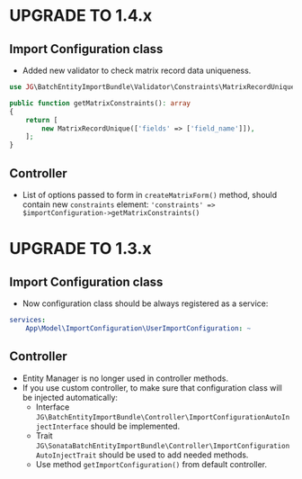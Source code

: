 UPGRADE TO 1.4.x
=======================

Import Configuration class
--------------
* Added new validator to check matrix record data uniqueness.
```php
use JG\BatchEntityImportBundle\Validator\Constraints\MatrixRecordUnique;

public function getMatrixConstraints(): array
{
    return [
        new MatrixRecordUnique(['fields' => ['field_name']]),
    ];
}
```

Controller
--------------
* List of options passed to form in `createMatrixForm()` method, should contain new `constraints` element:
  `'constraints' => $importConfiguration->getMatrixConstraints()`

UPGRADE TO 1.3.x
=======================

Import Configuration class
--------------

* Now configuration class should be always registered as a service:
```yaml
services:
    App\Model\ImportConfiguration\UserImportConfiguration: ~
```

Controller
--------------

* Entity Manager is no longer used in controller methods.
* If you use custom controller, to make sure that configuration class will be injected automatically:
  * Interface `JG\BatchEntityImportBundle\Controller\ImportConfigurationAutoInjectInterface` should be implemented.
  * Trait `JG\SonataBatchEntityImportBundle\Controller\ImportConfigurationAutoInjectTrait` should be used to add needed methods.
  * Use method `getImportConfiguration()` from default controller.
